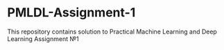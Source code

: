 # PMLDL-Assignment-1
This repository contains solution to Practical Machine Learning and Deep Learning Assignment №1

